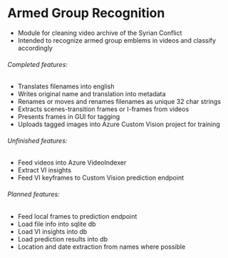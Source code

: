 # Armed Group Recognition
- Module for cleaning video archive of the Syrian Conflict
- Intended to recognize armed group emblems in videos and classify accordingly

###### Completed features:
- Translates filenames into english
- Writes original name and translation into metadata
- Renames or moves and renames filenames as unique 32 char strings
- Extracts scenes-transition frames or I-frames from videos
- Presents frames in GUI for tagging
- Uploads tagged images into Azure Custom Vision project for training

###### Unfinished features:
- Feed videos into Azure VideoIndexer
- Extract VI insights
- Feed VI keyframes to Custom Vision prediction endpoint

###### Planned features:
- Feed local frames to prediction endpoint
- Load file info into sqlite db
- Load VI insights into db
- Load prediction results into db
- Location and date extraction from names where possible
